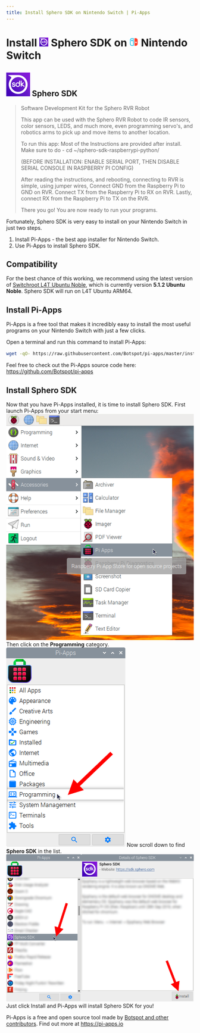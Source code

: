 ```yaml
---
title: Install Sphero SDK on Nintendo Switch | Pi-Apps
---
```

<div class="simple-install-content content">

# Install <img src="/img/app-icons/Sphero SDK/icon-64.png" height=24> Sphero SDK on <img src=/img/other-icons/switch-icon.svg height=24> Nintendo Switch

## <img src="/img/app-icons/Sphero SDK/icon-64.png"> Sphero SDK
> Software Development Kit for the Sphero RVR Robot
> 
> This app can be used with the Sphero RVR Robot to code IR sensors, color sensors, LEDS, and much more, even programming servo's, and robotics arms to pick up and move items to another location.
> 
> To run this app: Most of the Instructions are provided after install. 
> Make sure to do - cd ~/sphero-sdk-raspberrypi-python/
> 
> (BEFORE INSTALLATION: ENABLE SERIAL PORT, THEN DISABLE SERIAL CONSOLE IN RASPBERRY PI CONFIG)
> 
> After reading the instructions, and rebooting, connecting to RVR is simple, using jumper wires, 
> Connect GND from the Raspberry Pi to GND on RVR.
> Connect TX from the Raspberry Pi to RX on RVR.
> Lastly, connect RX from the Raspberry Pi to TX on the RVR.
> 
> There you go! You are now ready to run your programs.

Fortunately, Sphero SDK is very easy to install on your Nintendo Switch in just two steps.
1. Install Pi-Apps - the best app installer for Nintendo Switch.
2. Use Pi-Apps to install Sphero SDK.
</div>
<div class="simple-install-content content">

## Compatibility
For the best chance of this working, we recommend using the latest version of [Switchroot L4T Ubuntu Noble](https://wiki.switchroot.org/wiki/linux/l4t-ubuntu-noble-installation-guide), which is currently version **5.1.2 Ubuntu Noble**.
Sphero SDK will run on L4T Ubuntu ARM64.
</div>
<div class="simple-install-content content">

## Install Pi-Apps

Pi-Apps is a free tool that makes it incredibly easy to install the most useful programs on your Nintendo Switch with just a few clicks.

Open a terminal and run this command to install Pi-Apps:
```bash
wget -qO- https://raw.githubusercontent.com/Botspot/pi-apps/master/install | bash
```
Feel free to check out the Pi-Apps source code here: https://github.com/Botspot/pi-apps
</div>
<div class="simple-install-content content">

## Install Sphero SDK

Now that you have Pi-Apps installed, it is time to install Sphero SDK.
First launch Pi-Apps from your start menu:
<img src="/img/start-menu.png">
Then click on the <b>Programming</b> category.
<img src="/img/category-selections/Programming.png">
Now scroll down to find <b>Sphero SDK</b> in the list.
<img src="/img/app-icons/Sphero SDK/app-selection.png">
Just click Install and Pi-Apps will install Sphero SDK for you!
</div>
<div class="simple-install-content content">

Pi-Apps is a free and open source tool made by [Botspot and other contributors](/about/#contributors). Find out more at https://pi-apps.io
</div>
